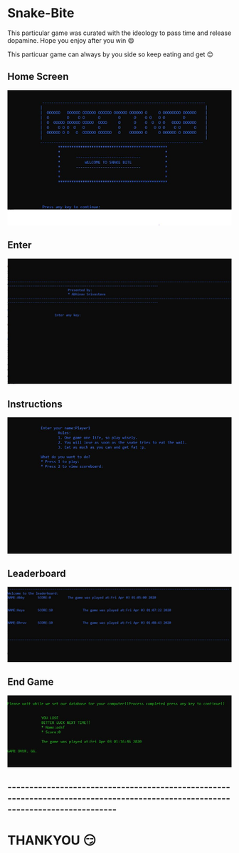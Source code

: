 # Snake-Bite
This particular game was curated with the ideology to pass time and release dopamine. Hope you enjoy after you win :smile:

This particuar game can always by you side so keep eating and get :blush:

## Home Screen
![](images/home1.JPG)
## Enter
![](images/home2.JPG)
## Instructions
![](images/Instructions.JPG)
## Leaderboard
![](images/scorecard.JPG)
## End Game
![](images/endgame.JPG)
## -------------------------------------------------------------------------------------------------------------------------------
#                                                         THANKYOU :smirk:
